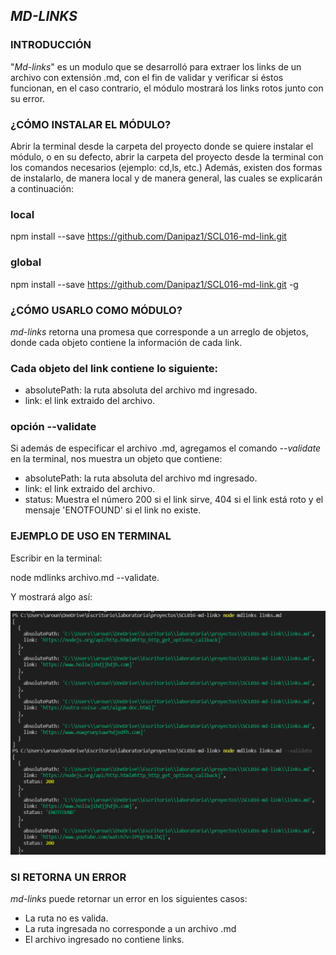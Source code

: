 ## *MD-LINKS*


### INTRODUCCIÓN

"*Md-links*" es un modulo que se desarrolló para extraer los links de un archivo con extensión .md, con el fin de validar y verificar si éstos funcionan, en el caso contrario, el módulo mostrará los links rotos junto con su error. 

### ¿CÓMO INSTALAR EL MÓDULO?
Abrir la terminal desde la carpeta del proyecto donde se quiere instalar el módulo, o en su defecto, abrir la carpeta del proyecto desde la terminal con los comandos necesarios (ejemplo: cd,ls, etc.)
Además, existen dos formas de instalarlo, de manera local y de manera general, las cuales se explicarán a continuación:

### local

npm install --save https://github.com/Danipaz1/SCL016-md-link.git

### global

npm install --save https://github.com/Danipaz1/SCL016-md-link.git -g


### ¿CÓMO USARLO COMO MÓDULO?
*md-links* retorna una promesa que corresponde a un arreglo de objetos, donde cada objeto contiene la información de cada link.

### Cada objeto del link contiene lo siguiente:

  - absolutePath: la ruta absoluta del archivo md ingresado.
  - link: el link extraido del archivo. 

### opción --validate

Si además de especificar el archivo .md, agregamos el comando *--validate* en la terminal, nos muestra un objeto que contiene:

  - absolutePath: la ruta absoluta del archivo md ingresado.
  - link: el link extraido del archivo. 
  - status: Muestra el número 200 si el link sirve, 404 si el link está roto y el mensaje 'ENOTFOUND' si el link no existe. 


### EJEMPLO DE USO EN TERMINAL

Escribir en la terminal:

node mdlinks archivo.md --validate.

Y mostrará algo así:

![mdLinks](http//../img/objeto.png)

### SI RETORNA UN ERROR

*md-links* puede retornar un error en los siguientes casos:

* La ruta no es valida.
* La ruta ingresada no corresponde a un archivo .md
* El archivo ingresado no contiene links.